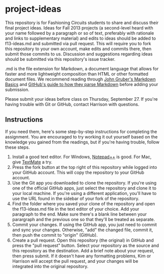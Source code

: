 project-ideas
=============

This repository is for Fashioning Circuits students to share and discuss their final project ideas.  Ideas for Fall 2013 projects (a second-level heard with your name followed by a paragraph or so of text, preferably with rationale and links to supplementary material) and edits to ideas should be added to f13-ideas.md and submitted via pull request.  This will require you to fork this repository to your own account, make edits and commits there, then submit those commits to us.  Discussion and suggestions regarding ideas should be submitted via this repository's issue tracker.

.md is the file extension for Markdown, a document language that allows for faster and more lightweight composition than HTML or other formatted document files.  We recommend reading through [John Gruber's Markdown Basics](http://daringfireball.net/projects/markdown/basics "Markdown: Basics") and [GitHub's guide to how they parse Markdown](https://help.github.com/articles/github-flavored-markdown "GitHub-flavored Markdown") before adding your submission.

Please submit your ideas before class on Thursday, September 27.  If you're having trouble with Git or GitHub, contact Harrison with questions.

Instructions
------------

If you need them, here's some step-by-step instructions for completing the assignment.  You are encouraged to try working it out yourself based on the knowledge you gained from the readings, but if you're having trouble, follow these steps.

1. Install a good text editor.  For Windows, [Notepad++](http://notepad-plus-plus.org/download/v6.4.5.html) is good.  For Mac, give [TextMate](http://macromates.com/download) a try.
1. Press the fork button at the top right of this repository while logged into your GitHub account.  This will copy the repository to your GitHub account.
1. Use the Git app you downloaded to clone the repository.  If you're using one of the official GitHub apps, just select the repository and clone it to your local machine.  If you're using a different application, you'll have to use the URL found in the sidebar of your fork of the repository.
1. Find the folder where you saved your clone of the repository and open the f13-ideas.md file in the text editor of your choice.  Add your paragraph to the end.  Make sure there's a blank line between your parargraph and the previous one so that they'll be treated as separate.
1. Commit your changes.  If using the GitHub app, you just need to commit and sync your changes.  Otherwise, "add" the changed file, commit it, then push the commit to "origin" (GitHub).
1. Create a pull request.  Open this repository (the original) in GitHub and press the "pull request" button.  Select your repository as the source and this repository as the destination.  Add a brief note about your request, then press submit.  If it doesn't have any formatting problems, Kim or Harrison will accept the pull request, and your changes will be integrated into the original repository.
